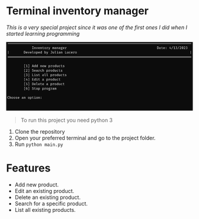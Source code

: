 # Terminal inventory manager

*This is a very special project since it was one of the first ones I did when I started learning programming*
<img src="https://github.githubassets.com/images/icons/emoji/unicode/2764.png?v8"  width="10" height="10">

![Main menu](screenshots/main_menu.png)

> To run this project you need python 3

1. Clone the repository
2. Open your preferred terminal and go to the project folder.
3. Run ```python main.py```

# Features

* Add new product.
* Edit an existing product.
* Delete an existing product.
* Search for a specific product.
* List all existing products.
